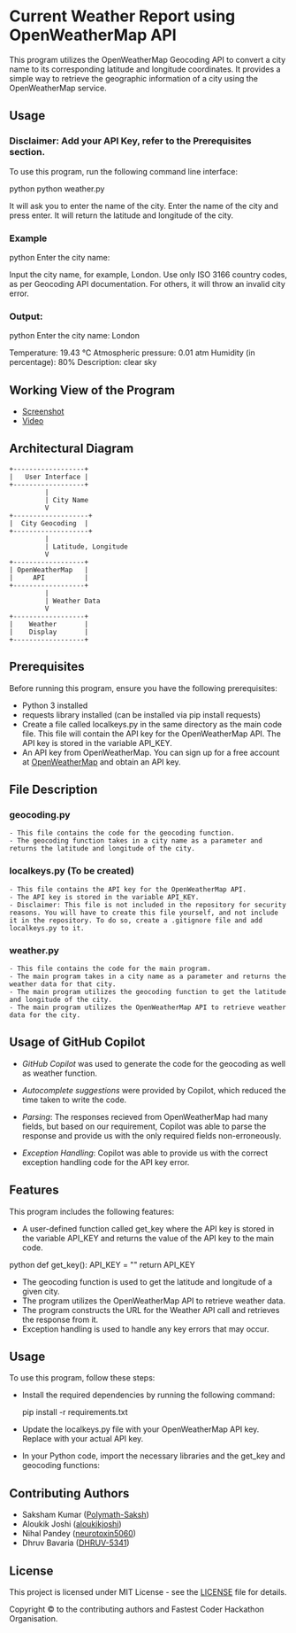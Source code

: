 # Current Weather Report using OpenWeatherMap API

This program utilizes the OpenWeatherMap Geocoding API to convert a city name to its corresponding latitude and longitude coordinates. It provides a simple way to retrieve the geographic information of a city using the OpenWeatherMap service.

## Usage

### Disclaimer: Add your API Key, refer to the Prerequisites section.
To use this program, run the following command line interface:

python
python weather.py

It will ask you to enter the name of the city. Enter the name of the city and press enter. It will return the latitude and longitude of the city.

### Example

python
Enter the city name: 


Input the city name, for example, London. Use only ISO 3166 country codes, as per Geocoding API documentation.
For others, it will throw an invalid city error.

### Output:
python
Enter the city name: London

Temperature: 19.43 ℃
Atmospheric pressure: 0.01 atm
Humidity (in percentage): 80%
Description: clear sky


## Working View of the Program
- [Screenshot](Working_SS.jpg)
- [Video](Working_Video.mp4)

## Architectural Diagram

    +------------------+
    |   User Interface |
    +------------------+
             |
             | City Name
             V
    +-------------------+
    |  City Geocoding  |
    +-------------------+
             |
             | Latitude, Longitude
             V
    +------------------+
    | OpenWeatherMap   |
    |     API          |
    +------------------+
             |
             | Weather Data
             V
    +------------------+
    |    Weather       |
    |    Display       |
    +------------------+



## Prerequisites

Before running this program, ensure you have the following prerequisites:

- Python 3 installed
- requests library installed (can be installed via pip install requests)
- Create a file called localkeys.py in the same directory as the main code file.
     This file will contain the API key for the OpenWeatherMap API. The API key is stored in the variable API_KEY.
- An API key from OpenWeatherMap. You can sign up for a free account at [OpenWeatherMap](https://openweathermap.org/) and obtain an API key.

## File Description

### geocoding.py
    - This file contains the code for the geocoding function.
    - The geocoding function takes in a city name as a parameter and returns the latitude and longitude of the city.

### localkeys.py (To be created)
    - This file contains the API key for the OpenWeatherMap API.
    - The API key is stored in the variable API_KEY.
    - Disclaimer: This file is not included in the repository for security reasons. You will have to create this file yourself, and not include it in the repository. To do so, create a .gitignore file and add localkeys.py to it.

### weather.py
    - This file contains the code for the main program.
    - The main program takes in a city name as a parameter and returns the weather data for that city.
    - The main program utilizes the geocoding function to get the latitude and longitude of the city.
    - The main program utilizes the OpenWeatherMap API to retrieve weather data for the city.

## Usage of GitHub Copilot

- *GitHub Copilot* was used to generate the code for the geocoding as well as weather function.
- *Autocomplete suggestions* were provided by Copilot, which reduced the time taken to write the code.

- *Parsing*: The responses recieved from OpenWeatherMap had many fields, but based on our requirement, Copilot was able to parse the response and provide us with the only required fields non-erroneously. 

- *Exception Handling*: Copilot was able to provide us with the correct exception handling code for the API key error.

## Features

This program includes the following features:

- A user-defined function called get_key where the API key is stored in the variable API_KEY and returns the value of the API key to the main code.

python
def get_key():
    API_KEY = "<Your API Key>"
    return API_KEY


- The geocoding function is used to get the latitude and longitude of a given city.
- The program utilizes the OpenWeatherMap API to retrieve weather data.
- The program constructs the URL for the Weather API call and retrieves the response from it.
- Exception handling is used to handle any key errors that may occur.

## Usage

To use this program, follow these steps:

- Install the required dependencies by running the following command:

    
    pip install -r requirements.txt
    

- Update the localkeys.py file with your OpenWeatherMap API key. Replace <Your API Key> with your actual API key.

- In your Python code, import the necessary libraries and the get_key and geocoding functions:

## Contributing Authors
- Saksham Kumar ([Polymath-Saksh](https://github.com/Polymath-Saksh))
- Aloukik Joshi ([aloukikjoshi](https://github.com/aloukikjoshi))
- Nihal Pandey ([neurotoxin5060](https://github.com/neurotoxin5060))
- Dhruv Bavaria ([DHRUV-5341](https://github.com/DHRUV-5341))

## License

This project is licensed under MIT License - see the [LICENSE](LICENSE) file for details.

Copyright &copy; to the contributing authors and Fastest Coder Hackathon Organisation.

